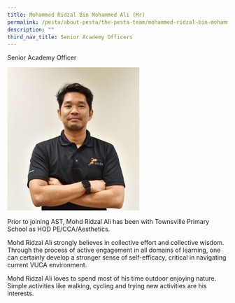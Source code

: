 ```yaml
---
title: Mohammed Ridzal Bin Mohammed Ali (Mr)
permalink: /pesta/about-pesta/the-pesta-team/mohammed-ridzal-bin-mohammed-ali-bio-2023/
description: ""
third_nav_title: Senior Academy Officers
---
```

Senior Academy Officer

<img src="/images/ridzal%203.JPG" style="width:60%">

Prior to joining AST, Mohd Ridzal Ali has been with Townsville Primary School as HOD PE/CCA/Aesthetics.  

Mohd Ridzal Ali strongly believes in collective effort and collective wisdom. Through the process of active engagement in all domains of learning, one can certainly develop a stronger sense of self-efficacy, critical in navigating current VUCA environment.  

Mohd Ridzal Ali loves to spend most of his time outdoor enjoying nature. Simple activities like walking, cycling and trying new activities are his interests.